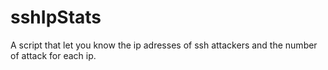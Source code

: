 # sshIpStats
A script that let you know the ip adresses of ssh attackers and the number of attack for each ip.
